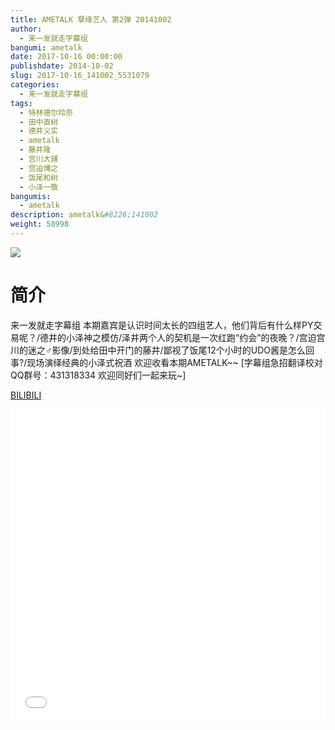 ```yaml
---
title: AMETALK 孽缘艺人 第2弹 20141002
author: 
  - 来一发就走字幕组
bangumi: ametalk
date: 2017-10-16 00:00:00
publishdate: 2014-10-02
slug: 2017-10-16_141002_5531079
categories: 
  - 来一发就走字幕组
tags: 
  - 特林德尔玲奈
  - 田中直树
  - 德井义实
  - ametalk
  - 藤井隆
  - 宫川大辅
  - 宫迫博之
  - 饭尾和树
  - 小泽一敬
bangumis: 
  - ametalk
description: ametalk&#8226;141002
weight: 58998
---
```


![](https://i.imgur.com/pQj35r5.jpg)

# 简介  
来一发就走字幕组 本期嘉宾是认识时间太长的四组艺人，他们背后有什么样PY交易呢？/德井的小泽神之模仿/泽井两个人的契机是一次红跑“约会”的夜晚？/宫迫宫川的迷之♂影像/到处给田中开门的藤井/鄙视了饭尾12个小时的UDO酱是怎么回事?/现场演绎经典的小泽式祝酒  欢迎收看本期AMETALK~~ [字幕组急招翻译校对 QQ群号：431318334 欢迎同好们一起来玩~]

  [BILIBILI](https://www.bilibili.com/video/av5531079/)


  <iframe src="//www.bilibili.com/html/html5player.html?cid=8984906&aid=5531079" width="100%" height="500" frameborder="0" allowfullscreen="allowfullscreen"></iframe>

